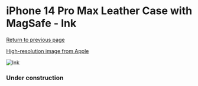 # iPhone 14 Pro Max Leather Case with MagSafe - Ink

[Return to previous page](/iphone_14)

[High-resolution image from Apple](https://store.storeimages.cdn-apple.com/8756/as-images.apple.com/is/MPPP3?wid=4500&hei=4500&fmt=png)

<div style="width: 384px"><img src="/everyphone/MPPP3.png" alt="Ink"></div>

### Under construction
